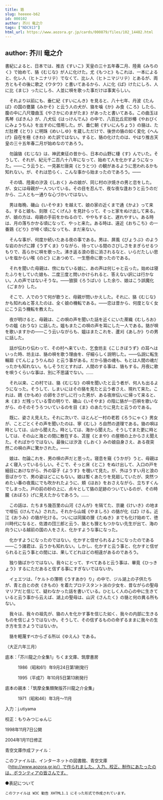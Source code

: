 ```yaml
---
title: 貉
slug: heeeee-b62
id: 000102
author: 芥川 竜之介
tags: ["NDC913"]
html_url: https://www.aozora.gr.jp/cards/000879/files/102_14482.html
---
```


## author: 芥川 竜之介

書紀によると、日本では、推古《すいこ》天皇の三十五年春二月、陸奥《みちのく》で始めて、貉《むじな》が人に化けた。尤《もつと》もこれは、一本によると、化レ人（ヒトニナリテ）でなくて、比レ人（ヒトニマジリテ）とあるが、両方ともその後に歌之《ウタウ》と書いてあるから、人に化《ば》けたにしろ、人に比《まじ》ったにしろ、人並に唄を歌った事だけは事実らしい。

　それより以前にも、垂仁紀《すいにんき》を見ると、八十七年、丹波《たんば》の国の甕襲《みかそ》と云う人の犬が、貉を噛《か》み食《ころ》したら、腹の中に八尺瓊曲玉《やさかにのまがたま》があったと書いてある。この曲玉は馬琴《ばきん》が、八犬伝《はっけんでん》の中で、八百比丘尼妙椿《やおびくにみょうちん》を出すのに借用した。が、垂仁朝《すいにんちょう》の貉は、ただ肚裡《とり》に明珠《めいしゆ》を蔵しただけで、後世の貉の如く変化《へんげ》自在を極《きわ》めた訳ではない。すると、貉の化けたのは、やはり推古天皇の三十五年春二月が始めなのであろう。

　勿論貉《むじな》は、神武東征の昔から、日本の山野に棲《す》んでいた。そうして、それが、紀元千二百八十八年になって、始めて人を化かすようになった。――こう云うと、一見甚だ唐突《とうとつ》の観があるように思われるかも知れない。が、それは恐らく、こんな事から始まったのであろう。――

　その頃、陸奥の汐汲《しおく》みの娘が、同じ村の汐焼きの男と恋をした。が、女には母親が一人ついている。その目を忍んで、夜な夜な逢おうと云うのだから、二人とも一通りな心づかいではない。

　男は毎晩、磯山《いそやま》を越えて、娘の家の近くまで通《かよ》って来る。すると娘も、刻限《こくげん》を見計らって、そっと家をぬけ出して来る。が、娘の方は、母親の手前をかねるので、ややもすると、遅れやすい。ある時は、月の落ちかかる頃になって、やっと来た。ある時は、遠近《おちこち》の一番鶏《どり》が啼く頃になっても、まだ来ない。

　そんな事が、何度か続いたある夜の事である。男は、屏風《びょうぶ》のような岩のかげに蹲《うずくま》りながら、待っている間のさびしさをまぎらせるつもりで、高らかに唄を歌った。沸き返る浪の音に消されるなと、いらだたしい思いを塩からい喉《のど》にあつめて、一生懸命に歌ったのである。

　それを聞いた母親は、傍にねている娘に、あの声は何じゃと云った。始めは寝たふりをしていた娘も、二度三度と問いかけられると、答えない訳には行かない。人の声ではないそうな。――狼狽《ろうばい》した余り、娘はこう誤魔化《ごまか》した。

　そこで、人でのうて何が歌うと、母親が問いかえした。それに、貉《むじな》かも知れぬと答えたのは、全く娘の機転である。――恋は昔から、何度となく女にこう云う機転を教えた。

　夜が明けると、母親は、この唄の声を聞いた話を近くにいた蓆織《むしろお》りの媼《おうな》に話した。媼もまたこの唄の声を耳にした一人である。貉が唄を歌いますかの――こう云いながらも、媼はまたこれを、蘆刈《あしか》りの男に話した。

　話が伝わり伝わって、その村へ来ていた、乞食坊主《こじきぼうず》の耳へはいった時、坊主は、貉の唄を歌う理由を、仔細らしく説明した。――仏説に転生輪廻《てんじょうりんね》と云う事がある。だから貉の魂も、もとは人間の魂だったかも知れない。もしそうだとすれば、人間のする事は、貉もする。月夜に歌を唄うくらいな事は、別に不思議でない。……

　それ以来、この村では、貉《むじな》の唄を聞いたと云う者が、何人も出るようになった。そうして、しまいにはその貉を見たと云う者さえ、現れて来た。これは、鴎《かもめ》の卵をさがしに行った男が、ある夜岸伝いに帰って来ると、未《ま》だ残っている雪の明りで、磯山《いそやま》の陰に貉が一匹唄を歌いながら、のそのそうろついているのを目《ま》のあたりに見たと云うのである。

　既に、姿さえ見えた。それに次いで、ほとんど一村の老若《ろうにゃく》男女が、ことごとくその声を聞いたのは、寧《むし》ろ自然の道理である。貉の唄は時としては、山から聞えた。時としては、海から聞えた。そうしてまた更に時としては、その山と海との間に散在する、苫屋《とまや》の屋根の上からさえ聞えた。そればかりではない。最後には汐汲《しおく》みの娘自身さえ、ある夜突然この唄の声に驚かされた。――

　娘は、勿論これを、男の唄の声だと思った。寝息を窺《うかが》うと、母親はよく寝入っているらしい。そこで、そっと床《とこ》をぬけ出して、入口の戸を細目にあけながら、外の容子《ようす》を覗いて見た。が、外はうすい月と浪の音ばかりで、男の姿はどこにもない。娘は暫くあたりを見廻していたが、突然つめたい春の夜風にでも吹かれたように、頬《ほお》をおさえながら、立ちすくんでしまった。戸の前の砂の上に、点々として貉の足跡のついているのが、その時朧《おぼろ》げに見えたからであろう。……

　この話は、たちまち幾百里の山河《さんが》を隔てた、京畿《けいき》の地まで喧伝《けんでん》された。それから山城《やましろ》の貉が化《ば》ける。近江《おうみ》の貉が化ける。ついには同属の狸《たぬき》までも化け始めて、徳川時代になると、佐渡の団三郎と云う、貉とも狸ともつかない先生が出て、海の向うにいる越前の国の人をさえ、化かすような事になった。

　化かすようになったのではない。化かすと信ぜられるようになったのである――こう諸君は、云うかも知れない。しかし、化かすと云う事と、化かすと信ぜられると云う事との間には、果してどれほどの相違があるのであろう。

　独り貉ばかりではない。我々にとって、すべてあると云う事は、畢竟《ひっきょう》するにただあると信ずる事にすぎないではないか。

　イェエツは、「ケルトの薄明《うすあか》り」の中で、ジル湖上の子供たちが、青と白との衣《きもの》を着たプロテスタント派の少女を、昔ながらの聖母マリアだと信じて、疑わなかった話を書いている。ひとしく人の心の中に生きていると云う事から云えば、湖上の聖母は、山沢《さんたく》の貉と何の異る所もない。

　我々は、我々の祖先が、貉の人を化かす事を信じた如く、我々の内部に生きるものを信じようではないか。そうして、その信ずるものの命ずるままに我々の生き方を生きようではないか。

　貉を軽蔑すべからざる所以《ゆえん》である。

（大正六年三月）













底本：「芥川龍之介全集1」ちくま文庫、筑摩書房


　　　1986（昭和61）年9月24日第1刷発行

　　　1995（平成7）年10月5日第13刷発行

底本の親本：「筑摩全集類聚版芥川龍之介全集」

　　　1971（昭和46）年3月～11月

入力：j.utiyama

校正：もりみつじゅんじ

1998年11月7日公開

2004年1月11日修正

青空文庫作成ファイル：

このファイルは、インターネットの図書館、青空文庫（http://www.aozora.gr.jp/）で作られました。入力、校正、制作にあたったのは、ボランティアの皆さんです。











●表記について


	このファイルは W3C 勧告 XHTML1.1 にそった形式で作成されています。